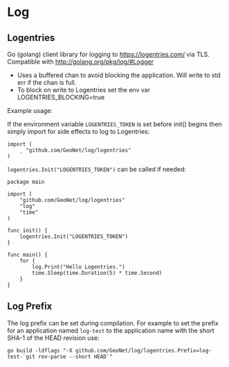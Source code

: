 # Log

## Logentries

Go (golang) client library for logging to https://logentries.com/ via TLS.  Compatible with http://golang.org/pkg/log/#Logger

* Uses a buffered chan to avoid blocking the application.  Will write to std err if the chan is full.
* To block on write to Logentries set the env var LOGENTRIES_BLOCKING=true

Example usage:

If the environment variable `LOGENTRIES_TOKEN` is set before init() begins then simply import for side effects to log to Logentries:

```
import (
	_ "github.com/GeoNet/log/logentries"
)
```

`logentries.Init("LOGENTRIES_TOKEN")` can be called if needed:

```
package main

import (
	"github.com/GeoNet/log/logentries"
	"log"
	"time"
)

func init() {
	logentries.Init("LOGENTRIES_TOKEN")
}

func main() {
	for {
		log.Print("Hello Logentries.")
		time.Sleep(time.Duration(5) * time.Second)
	}
}
```

## Log Prefix

The log prefix can be set during compilation.  For example to set the prefix for an application named `log-test` to the application name with the short SHA-1 of the HEAD revision use:

```
go build -ldflags "-X github.com/GeoNet/log/logentries.Prefix=log-test-`git rev-parse --short HEAD`"
```
